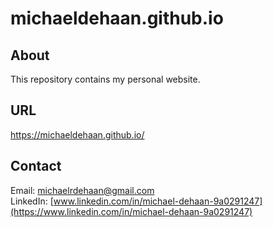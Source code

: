 # michaeldehaan.github.io

## About

This repository contains my personal website.

## URL

https://michaeldehaan.github.io/

## Contact

Email: michaelrdehaan@gmail.com\
LinkedIn: [www.linkedin.com/in/michael-dehaan-9a0291247](https://www.linkedin.com/in/michael-dehaan-9a0291247)
